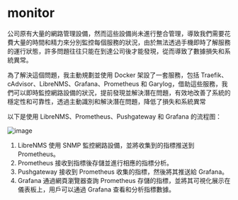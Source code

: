 # monitor
公司原有大量的網路管理設備，然而這些設備尚未進行整合管理，導致我們需要花費大量的時間和精力來分別監控每個服務的狀況，由於無法透過手機即時了解服務的運行狀態，許多問題往往只能在到達公司後才能發現，從而導致了數據損失和系統異常。

為了解決這個問題，我主動規劃並使用 Docker 架設了一套服務，包括 Traefik、cAdvisor、LibreNMS、Grafana、Prometheus 和 Garylog，借助這些服務，我們可以即時監控網路設備的狀況，提前發現並解決潛在問題，有效地改善了系統的穩定性和可靠性，透過主動識別和解決潛在問題，降低了損失和系統異常






以下是使用 LibreNMS、Prometheus、Pushgateway 和 Grafana 的流程图：


![image](https://github.com/linda-owo-github/monitor/assets/66786888/4bf09629-4d26-4772-9782-043ca3c02936)



1. LibreNMS 使用 SNMP 監控網路設備，並將收集到的指標推送到 Prometheus。
2. Prometheus 接收到指標後存儲並進行相應的指標分析。
3. Pushgateway 接收到 Prometheus 收集的指標，然後將其推送給 Grafana。
4. Grafana 通過網頁瀏覽器查詢 Prometheus 存儲的指標，並將其可視化展示在儀表板上，用戶可以通過 Grafana 查看和分析指標數據。
